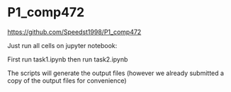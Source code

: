 # P1_comp472
https://github.com/Speedst1998/P1_comp472

Just run all cells on jupyter notebook:

First run task1.ipynb
then run task2.ipynb

The scripts will generate the output files 
(however we already submitted a copy of the output files for convenience)